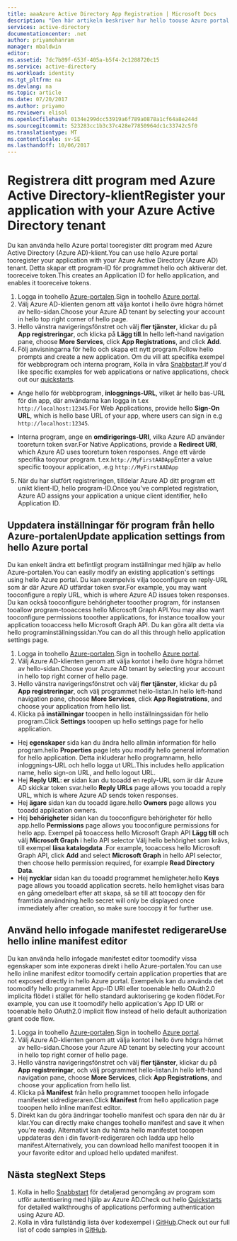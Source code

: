 ```yaml
---
title: aaaAzure Active Directory App Registration | Microsoft Docs
description: "Den här artikeln beskriver hur hello toouse Azure portal tooregister ett program med Azure Active Directory"
services: active-directory
documentationcenter: .net
author: priyamohanram
manager: mbaldwin
editor: 
ms.assetid: 7dc7b89f-653f-405a-b5f4-2c1288720c15
ms.service: active-directory
ms.workload: identity
ms.tgt_pltfrm: na
ms.devlang: na
ms.topic: article
ms.date: 07/20/2017
ms.author: priyamo
ms.reviewer: elisol
ms.openlocfilehash: 0134e299dcc53919a6f789a0878a1cf64a8e244d
ms.sourcegitcommit: 523283cc1b3c37c428e77850964dc1c33742c5f0
ms.translationtype: MT
ms.contentlocale: sv-SE
ms.lasthandoff: 10/06/2017
---
```

# <a name="register-your-application-with-your-azure-active-directory-tenant"></a><span data-ttu-id="b3447-103">Registrera ditt program med Azure Active Directory-klient</span><span class="sxs-lookup"><span data-stu-id="b3447-103">Register your application with your Azure Active Directory tenant</span></span>

<span data-ttu-id="b3447-104">Du kan använda hello Azure portal tooregister ditt program med Azure Active Directory (Azure AD)-klient.</span><span class="sxs-lookup"><span data-stu-id="b3447-104">You can use hello Azure portal tooregister your application with your Azure Active Directory (Azure AD) tenant.</span></span> <span data-ttu-id="b3447-105">Detta skapar ett program-ID för programmet hello och aktiverar det. tooreceive token.</span><span class="sxs-lookup"><span data-stu-id="b3447-105">This creates an Application ID for hello application, and enables it tooreceive tokens.</span></span>

1. <span data-ttu-id="b3447-106">Logga in toohello [Azure-portalen](https://portal.azure.com).</span><span class="sxs-lookup"><span data-stu-id="b3447-106">Sign in toohello [Azure portal](https://portal.azure.com).</span></span>
2. <span data-ttu-id="b3447-107">Välj Azure AD-klienten genom att välja kontot i hello övre högra hörnet av hello-sidan.</span><span class="sxs-lookup"><span data-stu-id="b3447-107">Choose your Azure AD tenant by selecting your account in hello top right corner of hello page.</span></span>
3. <span data-ttu-id="b3447-108">Hello vänstra navigeringsfönstret och välj **fler tjänster**, klickar du på **App registreringar**, och klicka på **Lägg till**.</span><span class="sxs-lookup"><span data-stu-id="b3447-108">In hello left-hand navigation pane, choose **More Services**, click **App Registrations**, and click **Add**.</span></span>
4. <span data-ttu-id="b3447-109">Följ anvisningarna för hello och skapa ett nytt program.</span><span class="sxs-lookup"><span data-stu-id="b3447-109">Follow hello prompts and create a new application.</span></span> <span data-ttu-id="b3447-110">Om du vill att specifika exempel för webbprogram och interna program, Kolla in våra [Snabbstart](active-directory-developers-guide.md).</span><span class="sxs-lookup"><span data-stu-id="b3447-110">If you'd like specific examples for web applications or native applications, check out our [quickstarts](active-directory-developers-guide.md).</span></span>
  * <span data-ttu-id="b3447-111">Ange hello för webbprogram, **inloggnings-URL**, vilket är hello bas-URL för din app, där användarna kan logga in t.ex `http://localhost:12345`.</span><span class="sxs-lookup"><span data-stu-id="b3447-111">For Web Applications, provide hello **Sign-On URL**, which is hello base URL of your app, where users can sign in e.g `http://localhost:12345`.</span></span>
<!--TODO: add once App ID URI is configurable: hello **App ID URI** is a unique identifier for your application. hello convention is toouse `https://<tenant-domain>/<app-name>`, e.g. `https://contoso.onmicrosoft.com/my-first-aad-app`-->
  * <span data-ttu-id="b3447-112">Interna program, ange en **omdirigerings-URI**, vilka Azure AD använder tooreturn token svar.</span><span class="sxs-lookup"><span data-stu-id="b3447-112">For Native Applications, provide a **Redirect URI**, which Azure AD uses tooreturn token responses.</span></span> <span data-ttu-id="b3447-113">Ange ett värde specifika tooyour program. t.ex.`http://MyFirstAADApp`</span><span class="sxs-lookup"><span data-stu-id="b3447-113">Enter a value specific tooyour application, .e.g `http://MyFirstAADApp`</span></span>
5. <span data-ttu-id="b3447-114">När du har slutfört registreringen, tilldelar Azure AD ditt program ett unikt klient-ID, hello program-ID.</span><span class="sxs-lookup"><span data-stu-id="b3447-114">Once you've completed registration, Azure AD assigns your application a unique client identifier, hello Application ID.</span></span>

## <a name="update-application-settings-from-hello-azure-portal"></a><span data-ttu-id="b3447-115">Uppdatera inställningar för program från hello Azure-portalen</span><span class="sxs-lookup"><span data-stu-id="b3447-115">Update application settings from hello Azure portal</span></span>

<span data-ttu-id="b3447-116">Du kan enkelt ändra ett befintligt program inställningar med hjälp av hello Azure-portalen.</span><span class="sxs-lookup"><span data-stu-id="b3447-116">You can easily modify an existing application's settings using hello Azure portal.</span></span> <span data-ttu-id="b3447-117">Du kan exempelvis vilja tooconfigure en reply-URL som är där Azure AD utfärdar token svar.</span><span class="sxs-lookup"><span data-stu-id="b3447-117">For example, you may want tooconfigure a reply URL, which is where Azure AD issues token responses.</span></span> <span data-ttu-id="b3447-118">Du kan också tooconfigure behörigheter tooother program, för instansen tooallow program-tooaccess hello Microsoft Graph API.</span><span class="sxs-lookup"><span data-stu-id="b3447-118">You may also want tooconfigure permissions tooother applications, for instance tooallow your application tooaccess hello Microsoft Graph API.</span></span> <span data-ttu-id="b3447-119">Du kan göra allt detta via hello programinställningssidan.</span><span class="sxs-lookup"><span data-stu-id="b3447-119">You can do all this through hello application settings page.</span></span>

1. <span data-ttu-id="b3447-120">Logga in toohello [Azure-portalen](https://portal.azure.com).</span><span class="sxs-lookup"><span data-stu-id="b3447-120">Sign in toohello [Azure portal](https://portal.azure.com).</span></span>
2. <span data-ttu-id="b3447-121">Välj Azure AD-klienten genom att välja kontot i hello övre högra hörnet av hello-sidan.</span><span class="sxs-lookup"><span data-stu-id="b3447-121">Choose your Azure AD tenant by selecting your account in hello top right corner of hello page.</span></span>
3. <span data-ttu-id="b3447-122">Hello vänstra navigeringsfönstret och välj **fler tjänster**, klickar du på **App registreringar**, och välj programmet hello-listan.</span><span class="sxs-lookup"><span data-stu-id="b3447-122">In hello left-hand navigation pane, choose **More Services**, click **App Registrations**, and choose your application from hello list.</span></span>
4. <span data-ttu-id="b3447-123">Klicka på **inställningar** tooopen in hello inställningssidan för hello program.</span><span class="sxs-lookup"><span data-stu-id="b3447-123">Click **Settings** tooopen up hello settings page for hello application.</span></span>
  * <span data-ttu-id="b3447-124">Hej **egenskaper** sida kan du ändra hello allmän information för hello program.</span><span class="sxs-lookup"><span data-stu-id="b3447-124">hello **Properties** page lets you modify hello general information for hello application.</span></span> <span data-ttu-id="b3447-125">Detta inkluderar hello programnamn, hello inloggnings-URL och hello logga ut URL.</span><span class="sxs-lookup"><span data-stu-id="b3447-125">This includes hello application name, hello sign-on URL, and hello logout URL.</span></span>
  * <span data-ttu-id="b3447-126">Hej **Reply URL: er** sidan kan du tooadd en reply-URL som är där Azure AD skickar token svar.</span><span class="sxs-lookup"><span data-stu-id="b3447-126">hello **Reply URLs** page allows you tooadd a reply URL, which is where Azure AD sends token responses.</span></span>
  * <span data-ttu-id="b3447-127">Hej **ägare** sidan kan du tooadd ägare.</span><span class="sxs-lookup"><span data-stu-id="b3447-127">hello **Owners** page allows you tooadd application owners.</span></span>
  * <span data-ttu-id="b3447-128">Hej **behörigheter** sidan kan du tooconfigure behörigheter för hello app.</span><span class="sxs-lookup"><span data-stu-id="b3447-128">hello **Permissions** page allows you tooconfigure permissions for hello app.</span></span> <span data-ttu-id="b3447-129">Exempel på tooaccess hello Microsoft Graph API **Lägg till** och välj **Microsoft Graph** i hello API selector Välj hello behörighet som krävs, till exempel **läsa katalogdata** .</span><span class="sxs-lookup"><span data-stu-id="b3447-129">For example, tooaccess hello Microsoft Graph API, click **Add** and select **Microsoft Graph** in hello API selector, then choose hello permission required, for example **Read Directory Data**.</span></span>
  * <span data-ttu-id="b3447-130">Hej **nycklar** sidan kan du tooadd programmet hemligheter.</span><span class="sxs-lookup"><span data-stu-id="b3447-130">hello **Keys** page allows you tooadd application secrets.</span></span> <span data-ttu-id="b3447-131">hello hemlighet visas bara en gång omedelbart efter att skapa, så se till att toocopy den för framtida användning.</span><span class="sxs-lookup"><span data-stu-id="b3447-131">hello secret will only be displayed once immediately after creation, so make sure toocopy it for further use.</span></span>

## <a name="use-hello-inline-manifest-editor"></a><span data-ttu-id="b3447-132">Använd hello infogade manifestet redigerare</span><span class="sxs-lookup"><span data-stu-id="b3447-132">Use hello inline manifest editor</span></span>

<span data-ttu-id="b3447-133">Du kan använda hello infogade manifestet editor toomodify vissa egenskaper som inte exponeras direkt i hello Azure-portalen.</span><span class="sxs-lookup"><span data-stu-id="b3447-133">You can use hello inline manifest editor toomodify certain application properties that are not exposed directly in hello Azure portal.</span></span> <span data-ttu-id="b3447-134">Exempelvis kan du använda det toomodify hello programmet App-ID URI eller tooenable hello OAuth2.0 implicita flödet i stället för hello standard auktorisering ge koden flödet.</span><span class="sxs-lookup"><span data-stu-id="b3447-134">For example, you can use it toomodify hello application's App ID URI or tooenable hello OAuth2.0 implicit flow instead of hello default authorization grant code flow.</span></span>

1. <span data-ttu-id="b3447-135">Logga in toohello [Azure-portalen](https://portal.azure.com).</span><span class="sxs-lookup"><span data-stu-id="b3447-135">Sign in toohello [Azure portal](https://portal.azure.com).</span></span>
2. <span data-ttu-id="b3447-136">Välj Azure AD-klienten genom att välja kontot i hello övre högra hörnet av hello-sidan.</span><span class="sxs-lookup"><span data-stu-id="b3447-136">Choose your Azure AD tenant by selecting your account in hello top right corner of hello page.</span></span>
3. <span data-ttu-id="b3447-137">Hello vänstra navigeringsfönstret och välj **fler tjänster**, klickar du på **App registreringar**, och välj programmet hello-listan.</span><span class="sxs-lookup"><span data-stu-id="b3447-137">In hello left-hand navigation pane, choose **More Services**, click **App Registrations**, and choose your application from hello list.</span></span>
4. <span data-ttu-id="b3447-138">Klicka på **Manifest** från hello programmet tooopen hello infogade manifestet sidredigeraren.</span><span class="sxs-lookup"><span data-stu-id="b3447-138">Click **Manifest** from hello application page tooopen hello inline manifest editor.</span></span>
5. <span data-ttu-id="b3447-139">Direkt kan du göra ändringar toohello manifest och spara den när du är klar.</span><span class="sxs-lookup"><span data-stu-id="b3447-139">You can directly make changes toohello manifest and save it when you're ready.</span></span> <span data-ttu-id="b3447-140">Alternativt kan du hämta hello manifestet tooopen uppdateras den i din favorit-redigeraren och ladda upp hello manifest.</span><span class="sxs-lookup"><span data-stu-id="b3447-140">Alternatively, you can download hello manifest tooopen it in your favorite editor and upload hello updated manifest.</span></span>

## <a name="next-steps"></a><span data-ttu-id="b3447-141">Nästa steg</span><span class="sxs-lookup"><span data-stu-id="b3447-141">Next Steps</span></span>

1. <span data-ttu-id="b3447-142">Kolla in hello [Snabbstart](active-directory-developers-guide.md) för detaljerad genomgång av program som utför autentisering med hjälp av Azure AD.</span><span class="sxs-lookup"><span data-stu-id="b3447-142">Check out hello [Quickstarts](active-directory-developers-guide.md) for detailed walkthroughs of applications performing authentication using Azure AD.</span></span>
2. <span data-ttu-id="b3447-143">Kolla in våra fullständig lista över kodexempel i [GitHub](https://github.com/azure-samples).</span><span class="sxs-lookup"><span data-stu-id="b3447-143">Check out our full list of code samples in [GitHub](https://github.com/azure-samples).</span></span>
